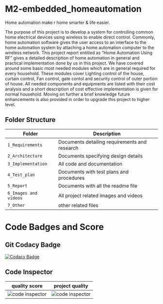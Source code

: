 # M2-embedded_homeautomation
Home automation make r home smarter & life easier.

The purpose of this  project is to develop a system for controlling common home electrical devices using wireless to enable direct control.
Commonly, home automation software gives the user access to an interface to the 
home automation system by attaching a home automation computer to the wireless network. This project report entitled as “Home Automation Using RF” gives a detailed description of home automation in general and practical implementation done by us in this project. We have covered around some basic most needed modules which are in general required for every household.  These modules cover Lighting control of the house, curtain control, Fan control, gate contol and security control of outer portion of house. All needed components and equipments are listed with their cost analysis and a short description of cost effective implementation is given for normal household. Moving on further a brief knowledge future enhancements is also provided in order to upgrade this project to higher level.

## Folder Structure
|Folder             | Description |
|-------------------| -----------------------------------------|
| `1_Requirements`   | Documents detailing requirements and research|
| `2_Architecture`         | Documents specifying design details|
| `3_Implementation` | All code and documentation|
| `4_Test_plan`      | Documents with test plans and procedures|
| `5_Report`| Documents with all the readme file|
| `6_Images and videos`|All project related images and videos|
| `7_Other`| other related files|


# Code Badges and Score

## Git Codacy Badge

[![Codacy Badge](https://app.codacy.com/project/badge/Grade/d7492006a5ee4e2bb2bf2ac5dfc5478f)](https://www.codacy.com/gh/pushpalathabt/M2-embedded_homeautomation/dashboard?utm_source=github.com&amp;utm_medium=referral&amp;utm_content=pushpalathabt/M2-embedded_homeautomation&amp;utm_campaign=Badge_Grade)

## Code Inspector
|quality score|project quality|
|--------|---------|
|![code inspector](https://api.codiga.io/project/30294/score/svg) |![code inspector](https://api.codiga.io/project/30294/status/svg)

